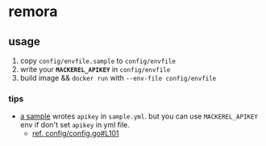 # remora

## usage

1. copy `config/envfile.sample` to `config/envfile`
2. write your <b>`MACKEREL_APIKEY`</b> in `config/envfile`
3. build image && `docker run` with `--env-file config/envfile`

### tips
- [a sample](https://github.com/a-know/mackerel-remora) wrotes `apikey` in `sample.yml`. but you can use `MACKEREL_APIKEY` env if don't set `apikey` in yml file.
    - [ref. config/config.go#L101](https://github.com/a-know/mackerel-remora/blob/master/config/config.go#L101)
